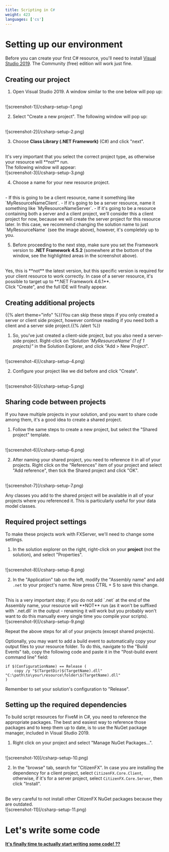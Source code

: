 ```yaml
---
title: Scripting in C#
weight: 423
languages: ['cs']
---
```


# Setting up our environment
Before you can create your first C# resource, you'll need to install [Visual Studio 2019](https://visualstudio.microsoft.com/vs/). The Community (free) edition will work just fine.

## Creating our project
1. Open Visual Studio 2019. A window similar to the one below will pop up:
<br>
![screenshot-1](/csharp-setup-1.png)

2. Select "Create a new project". The following window will pop up:
<br>
![screenshot-2](/csharp-setup-2.png)

3. Choose **Class Library (.NET Framework)** (C#) and click "next".
<br>
It's very important that you select the correct project type, as otherwise your resource will **not** run.
<br>
The following window will appear:
<br>
![screenshot-3](/csharp-setup-3.png)

4. Choose a name for your new resource project. 
<br>
    - If this is going to be a client resource, name it something like `MyResourceNameClient`.
    - If it's going to be a server resource, name it something like `MyResourceNameServer`.
    - If it's going to be a resource containing both a server and a client project, we'll consider this a client project for now, because we will create the server project for this resource later. In this case, we recommend changing the solution name to just `MyResourceName` (see the image above), however, it's completely up to you.
<br>

5. Before proceeding to the next step, make sure you set the Framework version to **.NET Framework 4.5.2** (somewhere at the bottom of the window, see the highlighted areas in the screenshot above). 
<br>
Yes, this is **not** the latest version, but this specific version is required for your client resource to work correctly. In case of a server resource, it's possible to target up to **.NET Framework 4.6.1**.
<br>
Click "Create", and the full IDE will finally appear.

## Creating additional projects
{{% alert theme="info" %}}You can skip these steps if you only created a server or client side project, however continue reading if you need both a client and a server side project.{{% /alert %}}
<br>
1. So, you've just created a client-side project, but you also need a server-side project. Right-click on *"Solution 'MyResourceName' (1 of 1 projects)"* in the Solution Explorer, and click "Add > New Project".
<br>
![screenshot-4](/csharp-setup-4.png)

2. Configure your project like we did before and click "Create".
<br>
![screenshot-5](/csharp-setup-5.png)

## Sharing code between projects
If you have multiple projects in your solution, and you want to share code among them, it's a good idea to create a shared project.
<br>
1. Follow the same steps to create a new project, but select the "Shared project" template.
<br>
![screenshot-6](/csharp-setup-6.png)

2. After naming your shared project, you need to reference it in all of your projects. Right click on the "References" item of your project and select "Add reference", then tick the Shared project and click "OK".
<br>
![screenshot-7](/csharp-setup-7.png)

Any classes you add to the shared project will be available in all of your projects where you referenced it. This is particularly useful for your data model classes.

## Required project settings
To make these projects work with FXServer, we'll need to change some settings.

1. In the solution explorer on the right, right-click on your **project** (not the solution), and select "Properties".
<br>
![screenshot-8](/csharp-setup-8.png)

2. In the "Application" tab on the left, modify the "Assembly name" and add `.net` to your project's name. Now press CTRL + S to save this change.
<br>
This is a very important step; if you do not add `.net` at the end of the Assembly name, your resource will **NOT** run (as it won't be suffixed with `.net.dll` in the output - renaming it will work but you probably won't want to do this manually every single time you compile your scripts).
<br>
![screenshot-9](/csharp-setup-9.png)

Repeat the above steps for all of your projects (except shared projects).

Optionally, you may want to add a build event to automatically copy your output files to your resource folder. To do this, navigate to the "Build Events" tab, copy the following code and paste it in the "Post-build event command line" field:
```
if $(ConfigurationName) == Release (
    copy /y "$(TargetDir)$(TargetName).dll" "C:\path\to\your\resource\folder\$(TargetName).dll"
)
```
Remember to set your solution's configuration to "Release".

## Setting up the required dependencies
To build script resources for FiveM in C#, you need to reference the appropriate packages. The best and easiest way to reference those packages and to keep them up to date, is to use the NuGet package manager, included in Visual Studio 2019.

1. Right click on your project and select "Manage NuGet Packages...".
<br>
![screenshot-10](/csharp-setup-10.png)

2. In the "browse" tab, search for "CitizenFX". In case you are installing the dependency for a client project, select `CitizenFX.Core.Client`, otherwise, if it's for a server project, select `CitizenFX.Core.Server`, then click "Install".
<br>
Be very careful to not install other CitizenFX NuGet packages because they are outdated.
<br>
![screenshot-11](/csharp-setup-11.png)

# Let's write some code
**[It's finally time to actually start writing some code! ??](/docs/scripting-manual/introduction/creating-your-first-script-csharp)**
